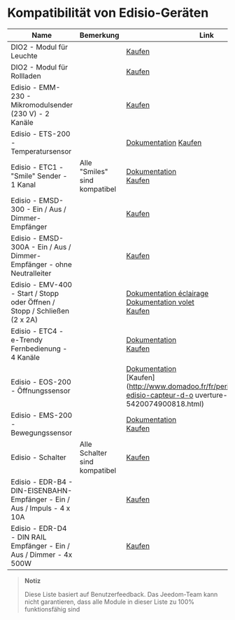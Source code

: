 # Kompatibilität von Edisio-Geräten

| Name                     | Bemerkung                | Link                     |
|-------------------------|-------------------------|--------------------------|
| DIO2 - Modul für Leuchte     |                         | [Kaufen](http://www.domadoo.fr/fr/peripheriques/3161-dio2-module-sans-fil-pour-luminaire-5411478001423.html)            |
| DIO2 - Modul für Rollladen     |                         | [Kaufen](http://www.domadoo.fr/fr/home/3165-dio2-module-sans-fil-pour-volet-roulant-5411478001416.html)                 |
| Edisio - EMM-230 - Mikromodulsender (230 V) - 2 Kanäle     |                         | [Kaufen](http://www.domadoo.fr/fr/peripheriques/2777-edisio-emetteur-8683-mhz-micromodule-230v-2-canaux-5420074900702.html)                     |
| Edisio - ETS-200 - Temperatursensor     |                         | [Dokumentation](https://doc.jeedom.com/de_DE/edisio/edisio.ETS-200_-_Capteur_de_température.html) [Kaufen](http://www.domadoo.fr/fr/peripheriques/2788-edisio-capteur-de-temperature-8683mhz-5420074900825.html)          |
| Edisio - ETC1 - "Smile" Sender - 1 Kanal        | Alle "Smiles" sind kompatibel   | [Dokumentation](https://doc.jeedom.com/de_DE/edisio/edisio.ETC1_-_Télécommande_Smile.html)<br/>[Kaufen](http://www.domadoo.fr/fr/peripheriques/2782-edisio-emetteur-8683-mhz-smile-bleu-1-canal-5420074900757.html)    |
| Edisio - EMSD-300 - Ein / Aus / Dimmer-Empfänger    |                         | [Kaufen](http://www.domadoo.fr/fr/peripheriques/2779-edisio-recepteur-8683-mhz-marchearretdimmer-5420074900726.html)    |
| Edisio - EMSD-300A - Ein / Aus / Dimmer-Empfänger - ohne Neutralleiter |                         | [Kaufen](http://www.domadoo.fr/fr/peripheriques/2780-edisio-recepteur-8683-mhz-marchearretdimmer-sans-phase-neutre-5420074900733.html)          |
| Edisio - EMV-400 - Start / Stopp oder Öffnen / Stopp / Schließen (2 x 2A)   |                         | [Dokumentation éclairage](https://doc.jeedom.com/de_DE/edisio/edisio.EMV-400_-_Eclairage.html)<br/>[Dokumentation volet](https://doc.jeedom.com/de_DE/edisio/edisio.EMV-400_-_Volet.html)<br/>[Kaufen](http://www.domadoo.fr/fr/peripheriques/2781-edisio-recepteur-8683-mhz-2x-marchearret-ou-ouvrirstopfermer-2-x-2a-5420074900740.html)    |
| Edisio - ETC4 - e-Trendy Fernbedienung - 4 Kanäle        |                         | [Dokumentation](https://www.jeedom.fr/doc/documentation/edisio-modules/de_DE/doc-edisio-modules-edisio.ETC4_-_Télécommande.html)<br/>[Kaufen](http://www.domadoo.fr/fr/peripheriques/2785-edisio-telecommande-e-trendy-8683-mhz-4-canaux-5420074900788.html) |
| Edisio - EOS-200 - Öffnungssensor     |                         | [Dokumentation](https://www.jeedom.fr/doc/documentation/edisio-modules/de_DE/doc-edisio-modules-edisio.EOS-200_-_Capteur_d'ouverture.html)<br/>[Kaufen](http://www.domadoo.fr/fr/peripheriques/2787-edisio-capteur-d-o uverture-8683mhz-5420074900818.html)             |
| Edisio - EMS-200 - Bewegungssensor     |                         | [Dokumentation](https://www.jeedom.fr/doc/documentation/edisio-modules/de_DE/doc-edisio-modules-edisio.EMS-200_-_Capteur_de_mouvement.html)<br/>[Kaufen](http://www.domadoo.fr/fr/peripheriques/2789-edisio-capteur-de-mouvement-8683mhz-5420074900832.html)            |
| Edisio - Schalter   | Alle Schalter sind kompatibel | [Kaufen](http://www.domadoo.fr/fr/recherche?controller=search&orderby=position&orderway=desc&search_query=EDISIO+Interrupteur&submit_search=)   |
| Edisio - EDR-B4 - DIN-EISENBAHN-Empfänger - Ein / Aus / Impuls - 4 x 10A       |                         | [Kaufen](http://www.domadoo.fr/fr/peripheriques/2773-edisio-recepteur-din-rail-8683-mhz-marchearretimpulsionnel-4-x-10a-5420074900030.html)     |
| Edisio - EDR-D4 - DIN RAIL Empfänger - Ein / Aus / Dimmer - 4x 500W       |                         | [Kaufen](http://www.domadoo.fr/fr/peripheriques/2774-edisio-recepteur-din-rail-8683-mhz-marchearretdimmer-4-x-500w--5420074900047.html)         |



> **Notiz**
>
> Diese Liste basiert auf Benutzerfeedback. Das Jeedom-Team kann nicht garantieren, dass alle Module in dieser Liste zu 100% funktionsfähig sind
